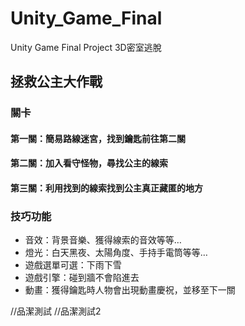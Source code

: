 # Unity_Game_Final
Unity Game Final Project
3D密室逃脫

## 拯救公主大作戰
### 關卡
#### 第一關：簡易路線迷宮，找到鑰匙前往第二關
#### 第二關：加入看守怪物，尋找公主的線索
#### 第三關：利用找到的線索找到公主真正藏匿的地方

### 技巧功能
* 音效：背景音樂、獲得線索的音效等等…
* 燈光：白天黑夜、太陽角度、手持手電筒等等…
* 遊戲選單可選：下雨下雪
* 遊戲引擎：碰到牆不會陷進去
* 動畫：獲得鑰匙時人物會出現動畫慶祝，並移至下一關

//品潔測試
//品潔測試2